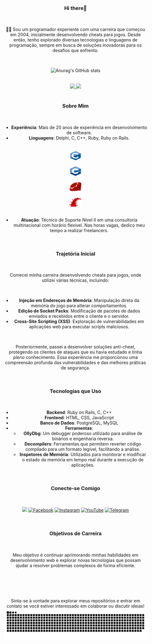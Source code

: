 <div align="center" style="padding: 20px; display: flex; flex-direction: column; align-items: center; gap: 20px;">

### Hi there👋

👨‍💻 Sou um programador experiente com uma carreira que começou em 2004, inicialmente desenvolvendo cheats para jogos. Desde então, tenho explorado diversas tecnologias e linguagens de programação, sempre em busca de soluções inovadoras para os desafios que enfrento.

![Anurag's GitHub stats](https://github-readme-stats.vercel.app/api?username=codexmark&hide=contribs,prs)

  <div style="display: flex; flex-direction: column; align-items: center; gap: 10px;">
    <a href="https://github.com/codexmark"> 
      <img height="180em" src="https://github-readme-stats.vercel.app/api/top-langs/?username=codexmark&layout=compact&langs_count=7&theme=dracula"/>
      <img height="180em" src="https://github-readme-stats.vercel.app/api?username=codexmark&show_icons=true&theme=dracula&include_all_commits=true&count_private=true"/>
    </a>
  </div>


### Sobre Mim

- **Experiência**: Mais de 20 anos de experiência em desenvolvimento de software.
- **Linguagens**: Delphi, C, C++, Ruby, Ruby on Rails.
<!-- C -->
<img align="center" alt="C" height="30" width="40" src="https://raw.githubusercontent.com/devicons/devicon/master/icons/c/c-original.svg">

<!-- C++ -->
<img align="center" alt="Cplusplus" height="30" width="40" src="https://raw.githubusercontent.com/devicons/devicon/master/icons/cplusplus/cplusplus-original.svg">

<!-- Ruby -->
<img align="center" alt="Ruby" height="30" width="40" src="https://raw.githubusercontent.com/devicons/devicon/master/icons/ruby/ruby-original.svg">

<!-- Ruby on Rails -->
<img align="center" alt="Rails" height="30" width="40" src="https://raw.githubusercontent.com/devicons/devicon/master/icons/rails/rails-plain.svg">

- **Atuação**: Técnico de Suporte Nível II em uma consultoria multinacional com horário flexível. Nas horas vagas, dedico meu tempo a realizar freelancers.

### Trajetória Inicial

Comecei minha carreira desenvolvendo cheats para jogos, onde utilizei várias técnicas, incluindo:

- **Injeção em Endereços de Memória**: Manipulação direta da memória do jogo para alterar comportamentos.
- **Edição de Socket Packs**: Modificação de pacotes de dados enviados e recebidos entre o cliente e o servidor.
- **Cross-Site Scripting (XSS)**: Exploração de vulnerabilidades em aplicações web para executar scripts maliciosos.

Posteriormente, passei a desenvolver soluções anti-cheat, protegendo os clientes de ataques que eu havia estudado e tinha pleno conhecimento. Essa experiência me proporcionou uma compreensão profunda das vulnerabilidades e das melhores práticas de segurança.

### Tecnologias que Uso

- **Backend**: Ruby on Rails, C, C++
- **Frontend**: HTML, CSS, JavaScript
- **Banco de Dados**: PostgreSQL, MySQL
- **Ferramentas**:
  - **OllyDbg**: Um debugger poderoso utilizado para análise de binários e engenharia reversa.
  - **Decompilers**: Ferramentas que permitem reverter código compilado para um formato legível, facilitando a análise.
  - **Inspetores de Memória**: Utilizados para monitorar e modificar o estado da memória em tempo real durante a execução de aplicações.



### Conecte-se Comigo

 [<img src="https://img.shields.io/badge/linkedin-%230077B5.svg?&style=for-the-badge&logo=linkedin&logoColor=white" />](https://www.linkedin.com/in/raynermesquita) 
  [![Facebook](https://img.shields.io/badge/Facebook-%231877F2.svg?style=for-the-badge&logo=Facebook&logoColor=white)](https://facebook.com/seuperfil)
  [![Instagram](https://img.shields.io/badge/Instagram-%23E4405F.svg?style=for-the-badge&logo=Instagram&logoColor=white)](https://instagram.com/seuperfil)
  [![YouTube](https://img.shields.io/badge/YouTube-%23FF0000.svg?style=for-the-badge&logo=YouTube&logoColor=white)](https://www.youtube.com/seuperfil)
  [![Telegram](https://img.shields.io/badge/Telegram-2CA5E0?style=for-the-badge&logo=telegram&logoColor=white)](https://t.me/seuperfil)






### Objetivos de Carreira

Meu objetivo é continuar aprimorando minhas habilidades em desenvolvimento web e explorar novas tecnologias que possam ajudar a resolver problemas complexos de forma eficiente.

---

Sinta-se à vontade para explorar meus repositórios e entrar em contato se você estiver interessado em colaborar ou discutir ideias!
<picture>
    <source media="(prefers-color-scheme: dark)" srcset="https://raw.githubusercontent.com/platane/snk/output/github-contribution-grid-snake-dark.svg"/>
    <source media="(prefers-color-scheme: light)" srcset="https://raw.githubusercontent.com/platane/snk/output/github-contribution-grid-snake.svg"/>
    <img alt="github contribution grid snake animation" src="https://raw.githubusercontent.com/platane/snk/output/github-contribution-grid-snake.svg"/>
  </picture>
